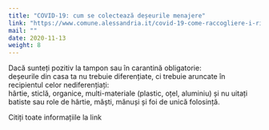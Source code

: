 ```yaml
---
title: "COVID-19: cum se colectează deșeurile menajere"
link: "https://www.comune.alessandria.it/covid-19-come-raccogliere-i-rifiuti-domestici"
mail: ""
date: 2020-11-13
weight: 8
---
```


Dacă sunteți pozitiv la tampon sau în carantină obligatorie:  
deșeurile din casa ta nu trebuie diferențiate, ci trebuie aruncate în recipientul celor nediferențiați:  
hârtie, sticlă, organice, multi-materiale (plastic, oțel, aluminiu) și nu uitați batiste sau role de hârtie, măști, mănuși și foi de unică folosință.  

Citiți toate informațiile la link
